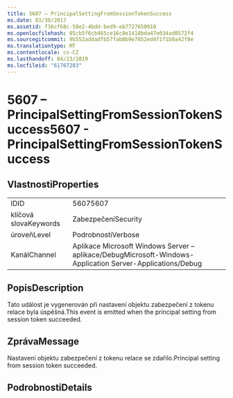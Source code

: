 ```yaml
---
title: 5607 – PrincipalSettingFromSessionTokenSuccess
ms.date: 03/30/2017
ms.assetid: f36cf68c-58e2-4bdd-bed9-eb7727650010
ms.openlocfilehash: 05cb5f6cb465ce16c8e1410bda47e034ad0572f4
ms.sourcegitcommit: 9b552addadfb57fab0b9e7852ed4f1f1b8a42f8e
ms.translationtype: MT
ms.contentlocale: cs-CZ
ms.lasthandoff: 04/23/2019
ms.locfileid: "61767283"
---
```

# <a name="5607---principalsettingfromsessiontokensuccess"></a><span data-ttu-id="c5ffc-102">5607 – PrincipalSettingFromSessionTokenSuccess</span><span class="sxs-lookup"><span data-stu-id="c5ffc-102">5607 - PrincipalSettingFromSessionTokenSuccess</span></span>
## <a name="properties"></a><span data-ttu-id="c5ffc-103">Vlastnosti</span><span class="sxs-lookup"><span data-stu-id="c5ffc-103">Properties</span></span>  
  
|||  
|-|-|  
|<span data-ttu-id="c5ffc-104">ID</span><span class="sxs-lookup"><span data-stu-id="c5ffc-104">ID</span></span>|<span data-ttu-id="c5ffc-105">5607</span><span class="sxs-lookup"><span data-stu-id="c5ffc-105">5607</span></span>|  
|<span data-ttu-id="c5ffc-106">klíčová slova</span><span class="sxs-lookup"><span data-stu-id="c5ffc-106">Keywords</span></span>|<span data-ttu-id="c5ffc-107">Zabezpečení</span><span class="sxs-lookup"><span data-stu-id="c5ffc-107">Security</span></span>|  
|<span data-ttu-id="c5ffc-108">úroveň</span><span class="sxs-lookup"><span data-stu-id="c5ffc-108">Level</span></span>|<span data-ttu-id="c5ffc-109">Podrobnosti</span><span class="sxs-lookup"><span data-stu-id="c5ffc-109">Verbose</span></span>|  
|<span data-ttu-id="c5ffc-110">Kanál</span><span class="sxs-lookup"><span data-stu-id="c5ffc-110">Channel</span></span>|<span data-ttu-id="c5ffc-111">Aplikace Microsoft Windows Server – aplikace/Debug</span><span class="sxs-lookup"><span data-stu-id="c5ffc-111">Microsoft-Windows-Application Server-Applications/Debug</span></span>|  
  
## <a name="description"></a><span data-ttu-id="c5ffc-112">Popis</span><span class="sxs-lookup"><span data-stu-id="c5ffc-112">Description</span></span>  
 <span data-ttu-id="c5ffc-113">Tato událost je vygenerován při nastavení objektu zabezpečení z tokenu relace byla úspěšná.</span><span class="sxs-lookup"><span data-stu-id="c5ffc-113">This event is emitted when the principal setting from session token succeeded.</span></span>  
  
## <a name="message"></a><span data-ttu-id="c5ffc-114">Zpráva</span><span class="sxs-lookup"><span data-stu-id="c5ffc-114">Message</span></span>  
 <span data-ttu-id="c5ffc-115">Nastavení objektu zabezpečení z tokenu relace se zdařilo.</span><span class="sxs-lookup"><span data-stu-id="c5ffc-115">Principal setting from session token succeeded.</span></span>  
  
## <a name="details"></a><span data-ttu-id="c5ffc-116">Podrobnosti</span><span class="sxs-lookup"><span data-stu-id="c5ffc-116">Details</span></span>
